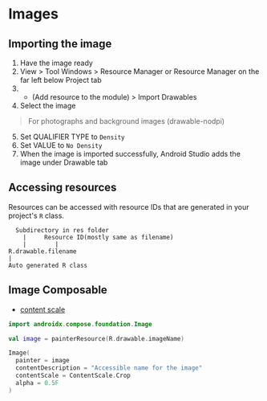 # Images

## Importing the image

1. Have the image ready
2. View > Tool Windows > Resource Manager or Resource Manager on the far left below Project tab
3. - (Add resource to the module) > Import Drawables
4. Select the image

> For photographs and background images (drawable-nodpi)

5. Set QUALIFIER TYPE to `Density`
6. Set VALUE to `No Density`
7. When the image is imported successfully, Android Studio adds the image under Drawable tab

## Accessing resources

Resources can be accessed with resource IDs that are generated in your project's `R` class.

```
  Subdirectory in res folder
    |     Resource ID(mostly same as filename)
    |        |
R.drawable.filename
|
Auto generated R class

```

## Image Composable

- [content scale](https://developer.android.com/jetpack/compose/graphics/images/customize#content-scale)

```kotlin
import androidx.compose.foundation.Image

val image = painterResource(R.drawable.imageName)

Image(
  painter = image
  contentDescription = "Accessible name for the image"
  contentScale = ContentScale.Crop
  alpha = 0.5F
)
```
